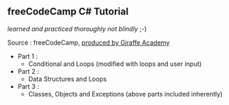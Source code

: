 ## freeCodeCamp C# Tutorial 
*learned and practiced thoroughly not blindly* ;-)

Source : freeCodeCamp, [produced by Giraffe Academy](https://www.youtube.com/watch?v=GhQdlIFylQ8&t=3s)

- Part 1 :
	- Conditional and Loops (modified with loops and user input)
- Part 2 :
	- Data Structures and Loops 
- Part 3 :
	- Classes, Objects and Exceptions (above parts included inherently)